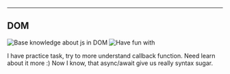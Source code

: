 ----------------------------------------------------------------

## DOM

![Base knowledge about js in DOM](img/task_js_basics_1.jpg)
![Have fun with ](img/task_js_basics_2.jpg)

I have practice task, try to more understand callback function. Need learn about it more :)
Now I know, that  async/await give us really syntax sugar.